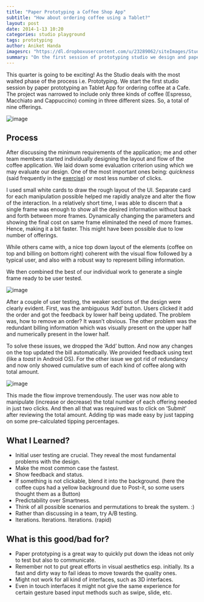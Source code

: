 ```yaml
---
title: "Paper Prototyping a Coffee Shop App"
subtitle: "How about ordering coffee using a Tablet?"
layout: post
date: 2014-1-13 10:20
categories: studio playground
tags: prototyping
author: Aniket Handa
imagesrc: "https://dl.dropboxusercontent.com/u/23289062/siteImages/Studio/Q2/W1/3.jpg"
summary: "On the first session of prototyping studio we design and paper prototype an App used to be used for ordering coffee at a Cafe..."
---
```


This quarter is going to be exciting! As the Studio deals with the most waited phase of the process i.e. Prototyping. We start the first studio session by paper prototyping an Tablet App for ordering coffee at a Cafe. The project was narrowed to include only three kinds of coffee (Espresso, Macchiato and Cappuccino) coming in three different sizes. So, a total of nine offerings.

![image](https://dl.dropboxusercontent.com/u/23289062/siteImages/Studio/Q2/W1/4.jpg)

## Process

After discussing the minimum requirements of the application; me and other team members started individually designing the layout and flow of the coffee application. We laid down some evaluation criterion using which we may evaluate our design. One of the most important ones being: _quickness_ (said frequently in the [exercise](http://blogs.uw.edu/hcid521/exercises#e1)) or most less number of clicks.

I used small white cards to draw the rough layout of the UI. Separate card for each manipulation possible helped me rapidly analyze and alter the flow of the interaction. In a relatively short time, I was able to discern that a single frame was enough to show all the desired information without back and forth between more frames. Dynamically changing the parameters and showing the final cost on same frame eliminated the need of more frames. Hence, making it a bit faster. This might have been possible due to low number of offerings. 

While others came with, a nice top down layout of the elements (coffee on top and billing on bottom right) coherent with the visual flow followed by a typical user, and also with a robust way to represent billing information.

We then combined the best of our individual work to generate a single frame ready to be user tested.

![image](https://dl.dropboxusercontent.com/u/23289062/siteImages/Studio/Q2/W1/2.jpg)

After a couple of user testing, the weaker sections of the design were clearly evident. First, was the ambiguous ‘Add’ button. Users clicked it add the order and got the feedback by lower half being updated. The problem was, how to remove an order? It wasn’t obvious. The other problem was the redundant billing information which was visually present on the upper half and numerically present in the lower half. 

To solve these issues, we dropped the ‘Add’ button. And now any changes on the top updated the bill automatically. We provided feedback using text (like a _toast_ in Android OS). For the other issue we got rid of redundancy and now only showed cumulative sum of each kind of coffee along with total amount.

![image](https://dl.dropboxusercontent.com/u/23289062/siteImages/Studio/Q2/W1/3.jpg)

This made the flow improve tremendously. The user was now able to manipulate (increase or decrease) the total number of each offering needed in just two clicks. And then all that was required was to click on ‘Submit’ after reviewing the total amount. Adding tip was made easy by just tapping on some pre-calculated tipping percentages. 

## What I Learned?
* Initial user testing are crucial. They reveal the most fundamental problems with the design.
* Make the most common case the fastest.
* Show feedback and status.
* If something is not clickable, blend it into the background. (here the coffee cups had a yellow background due to Post-it, so some users thought them as a Button)
* Predictability over Smartness.
* Think of all possible scenarios and permutations to break the system. :)
* Rather than discussing in a team, try A/B testing.
* Iterations. Iterations. Iterations. (rapid)

## What is this good/bad for?
* Paper prototyping is a great way to quickly put down the ideas not only to test but also to communicate.
* Remember not to put great efforts in visual aesthetics esp. initially. Its a fast and dirty way to fail ideas to move towards the quality ones.
* Might not work for all kind of interfaces, such as 3D interfaces.
* Even in touch interfaces it might not give the same experience for certain gesture based input methods such as swipe, slide, etc.